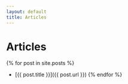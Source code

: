 ```yaml
---
layout: default
title: Articles
---
```

# Articles

{% for post in site.posts %}
- [{{ post.title }}]({{ post.url }})
{% endfor %}
